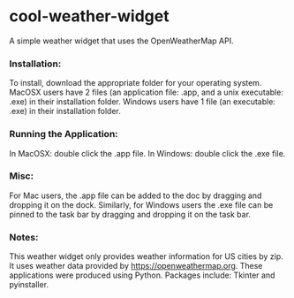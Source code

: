 # cool-weather-widget
A simple weather widget that uses the OpenWeatherMap API.

### Installation:
To install, download the appropriate folder for your operating system.  MacOSX users have 2 files (an application file: .app, and a unix executable: .exe) in their installation folder.  Windows users have 1 file (an executable: .exe) in their installation folder.

### Running the Application:
In MacOSX: double click the .app file. In Windows: double click the .exe file.

### Misc:
For Mac users, the .app file can be added to the doc by dragging and dropping it on the dock. Similarly, for Windows users the .exe file can be pinned to the task bar by dragging and dropping it on the task bar.

### Notes:
This weather widget only provides weather information for US cities by zip.  It uses weather data provided by https://openweathermap.org. These applications were produced using Python.  Packages include: Tkinter and pyinstaller.
